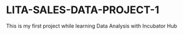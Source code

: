# LITA-SALES-DATA-PROJECT-1
This is my first project while learning Data Analysis with Incubator Hub
